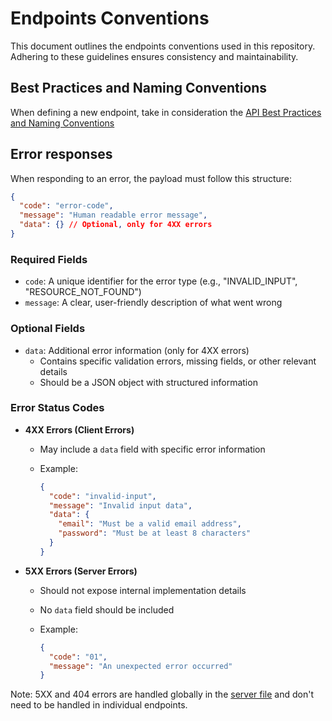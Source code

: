 # Endpoints Conventions

This document outlines the endpoints conventions used in this repository. Adhering to these guidelines ensures consistency and maintainability.

## Best Practices and Naming Conventions

When defining a new endpoint, take in consideration the [API Best Practices and Naming Conventions](https://github.com/saifaustcse/api-best-practices/blob/main/README.md)

## Error responses

When responding to an error, the payload must follow this structure:

```json
{
  "code": "error-code",
  "message": "Human readable error message",
  "data": {} // Optional, only for 4XX errors
}
```

### Required Fields

- `code`: A unique identifier for the error type (e.g., "INVALID_INPUT", "RESOURCE_NOT_FOUND")
- `message`: A clear, user-friendly description of what went wrong

### Optional Fields

- `data`: Additional error information (only for 4XX errors)
  - Contains specific validation errors, missing fields, or other relevant details
  - Should be a JSON object with structured information

### Error Status Codes

- **4XX Errors (Client Errors)**

  - May include a `data` field with specific error information
  - Example:

    ```json
    {
      "code": "invalid-input",
      "message": "Invalid input data",
      "data": {
        "email": "Must be a valid email address",
        "password": "Must be at least 8 characters"
      }
    }
    ```

- **5XX Errors (Server Errors)**

  - Should not expose internal implementation details
  - No `data` field should be included
  - Example:

    ```json
    {
      "code": "01",
      "message": "An unexpected error occurred"
    }
    ```

Note: 5XX and 404 errors are handled globally in the [server file](../src/server.ts) and don't need to be handled in individual endpoints.

